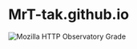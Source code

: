 ﻿# MrT-tak.github.io
![Mozilla HTTP Observatory Grade](https://img.shields.io/mozilla-observatory/grade/MrT-tak.github.io?label=Mozilla%20Observatory)

